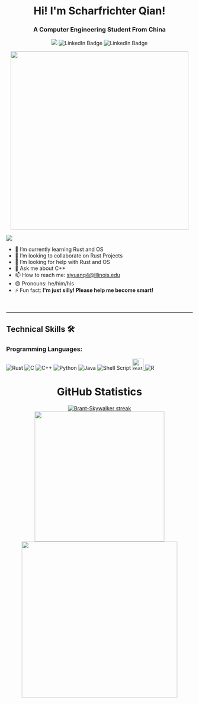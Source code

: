 <h1 align="center"> Hi! I'm Scharfrichter Qian! </h1>
<h3 align="center">A Computer Engineering Student From China</h3>
<div id="badges"  align="center">
    
    
![](https://komarev.com/ghpvc/?username=Brant-Skywalker)
    <img src="https://img.shields.io/github/followers/Brant-Skywalker?label=Follow" alt="LinkedIn Badge"/>
    <img src="https://img.shields.io/github/stars/Brant-Skywalker?affiliations=OWNER%2CCOLLABORATOR" alt="LinkedIn Badge"/>
    
  </div>

<div id="header" align="center">
    <a href="yhttps://github.com/Brant-Skywalker/">
  <img src="https://developers.giphy.com/branch/master/static/api-512d36c09662682717108a38bbb5c57d.gif" width="480"/>
       </a>
</div>


<img src="https://user-images.githubusercontent.com/73097560/115834477-dbab4500-a447-11eb-908a-139a6edaec5c.gif"></p>

- 🌱 I’m currently learning Rust and OS
- 👯 I’m looking to collaborate on Rust Projects
- 🤔 I’m looking for help with Rust and OS
- 💬 Ask me about C++
- 📫 How to reach me: siyuanq4@illinois.edu
- 😄 Pronouns: he/him/his
- ⚡ Fun fact: **I'm just silly! Please help me become smart!**

<br>
<hr/>
<h2> Technical Skills 🛠 </h2>

<h3 align="left">Programming Languages:</h3>

![Rust](https://img.shields.io/badge/rust-%23000000.svg?style=for-the-badge&logo=rust&logoColor=white)
![C](https://img.shields.io/badge/c-%2300599C.svg?style=for-the-badge&logo=c&logoColor=white)
![C++](https://img.shields.io/badge/c++-%2300599C.svg?style=for-the-badge&logo=c%2B%2B&logoColor=white)
![Python](https://img.shields.io/badge/Python-FFD43B?style=for-the-badge&logo=python&logoColor=blue)
![Java](https://img.shields.io/badge/java-%23ED8B00.svg?style=for-the-badge&logo=java&logoColor=white)
![Shell Script](https://img.shields.io/badge/shell_script-%23121011.svg?style=for-the-badge&logo=gnu-bash&logoColor=white)
<a href="https://www.mathworks.com/" target="_blank"> <img src="https://upload.wikimedia.org/wikipedia/commons/2/21/Matlab_Logo.png" alt="matlab" width="30" height="30"/> </a>
![R](https://img.shields.io/badge/r-%23276DC3.svg?style=for-the-badge&logo=r&logoColor=white)

<h1 align="Center">GitHub Statistics</h1>
<p align="center">
  <a href="https://github.com/Brant-Skywalker/github-readme-streak-stats">
    <img title="🔥 Get streak stats for your profile at git.io/streak-stats" alt="Brant-Skywalker streak" src="https://github-readme-streak-stats.herokuapp.com/?user=Brant-Skywalker&theme=react&hide_border=true%22"/>
  </a>
<img src="https://github-readme-stats.vercel.app/api/top-langs/?username=Brant-Skywalker&layout=compact&theme=react&hide=javascript,jupyter%20notebook" width="350" />
<img src="https://github-readme-stats.vercel.app/api?username=Brant-Skywalker&theme=react&show_icons=true" width="420"/>
</p>
